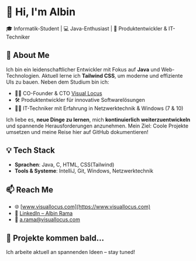 # 👋 Hi, I'm Albin

🎓 Informatik-Student | 💻 Java-Enthusiast | 🚀 Produktentwickler & IT-Techniker

## 🚀 About Me

Ich bin ein leidenschaftlicher Entwickler mit Fokus auf **Java** und Web-Technologien. Aktuell lerne ich **Tailwind CSS**, um moderne und effiziente UIs zu bauen. Neben dem Studium bin ich:

- 👨‍💼 CO-Founder & CTO [Visual Locus](https://www.visuallocus.com)
- 🛠️ Produktentwickler für innovative Softwarelösungen
- 🧑‍💻 IT-Techniker mit Erfahrung in Netzwerktechnik & Windows (7 & 10)

Ich liebe es, **neue Dinge zu lernen**, mich **kontinuierlich weiterzuentwickeln** und spannende Herausforderungen anzunehmen. Mein Ziel: Coole Projekte umsetzen und meine Reise hier auf GitHub dokumentieren!

## 💡 Tech Stack
- **Sprachen**: Java, C, HTML, CSS(Tailwind)
- **Tools & Systeme**: IntelliJ, Git, Windows, Netzwerktechnik

## 📫 Reach Me
- 🌐 [www.visuallocus.com](https://www.visuallocus.com)
- 💼 [LinkedIn – Albin Rama]([https://www.linkedin.com/search/results/all/?keywords=Albin%20Rama](https://www.linkedin.com/in/albin-rama-a76304271/))
- 📧 a.rama@visuallocus.com

## 🔭 Projekte kommen bald...
Ich arbeite aktuell an spannenden Ideen – stay tuned!
